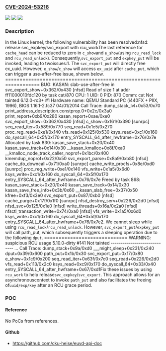 ### [CVE-2024-53216](https://cve.mitre.org/cgi-bin/cvename.cgi?name=CVE-2024-53216)
![](https://img.shields.io/static/v1?label=Product&message=Linux&color=blue)
![](https://img.shields.io/static/v1?label=Version&message=9ceddd9da13434a5906255c0fc528c385aded283%3C%20bd8524148dd8c123334b066faa90590ba2ef8e6f%20&color=brighgreen)
![](https://img.shields.io/static/v1?label=Vulnerability&message=n%2Fa&color=brighgreen)

### Description

In the Linux kernel, the following vulnerability has been resolved:nfsd: release svc_expkey/svc_export with rcu_workThe last reference for `cache_head` can be reduced to zero in `c_show`and `e_show`(using `rcu_read_lock` and `rcu_read_unlock`). Consequently,`svc_export_put` and `expkey_put` will be invoked, leading to twoissues:1. The `svc_export_put` will directly free ex_uuid. However,   `e_show`/`c_show` will access `ex_uuid` after `cache_put`, which can   trigger a use-after-free issue, shown below.   ==================================================================   BUG: KASAN: slab-use-after-free in svc_export_show+0x362/0x430 [nfsd]   Read of size 1 at addr ff11000010fdc120 by task cat/870   CPU: 1 UID: 0 PID: 870 Comm: cat Not tainted 6.12.0-rc3+ #1   Hardware name: QEMU Standard PC (i440FX + PIIX, 1996), BIOS   1.16.1-2.fc37 04/01/2014   Call Trace:    <TASK>    dump_stack_lvl+0x53/0x70    print_address_description.constprop.0+0x2c/0x3a0    print_report+0xb9/0x280    kasan_report+0xae/0xe0    svc_export_show+0x362/0x430 [nfsd]    c_show+0x161/0x390 [sunrpc]    seq_read_iter+0x589/0x770    seq_read+0x1e5/0x270    proc_reg_read+0xe1/0x140    vfs_read+0x125/0x530    ksys_read+0xc1/0x160    do_syscall_64+0x5f/0x170    entry_SYSCALL_64_after_hwframe+0x76/0x7e   Allocated by task 830:    kasan_save_stack+0x20/0x40    kasan_save_track+0x14/0x30    __kasan_kmalloc+0x8f/0xa0    __kmalloc_node_track_caller_noprof+0x1bc/0x400    kmemdup_noprof+0x22/0x50    svc_export_parse+0x8a9/0xb80 [nfsd]    cache_do_downcall+0x71/0xa0 [sunrpc]    cache_write_procfs+0x8e/0xd0 [sunrpc]    proc_reg_write+0xe1/0x140    vfs_write+0x1a5/0x6d0    ksys_write+0xc1/0x160    do_syscall_64+0x5f/0x170    entry_SYSCALL_64_after_hwframe+0x76/0x7e   Freed by task 868:    kasan_save_stack+0x20/0x40    kasan_save_track+0x14/0x30    kasan_save_free_info+0x3b/0x60    __kasan_slab_free+0x37/0x50    kfree+0xf3/0x3e0    svc_export_put+0x87/0xb0 [nfsd]    cache_purge+0x17f/0x1f0 [sunrpc]    nfsd_destroy_serv+0x226/0x2d0 [nfsd]    nfsd_svc+0x125/0x1e0 [nfsd]    write_threads+0x16a/0x2a0 [nfsd]    nfsctl_transaction_write+0x74/0xa0 [nfsd]    vfs_write+0x1a5/0x6d0    ksys_write+0xc1/0x160    do_syscall_64+0x5f/0x170    entry_SYSCALL_64_after_hwframe+0x76/0x7e2. We cannot sleep while using `rcu_read_lock`/`rcu_read_unlock`.   However, `svc_export_put`/`expkey_put` will call path_put, which   subsequently triggers a sleeping operation due to the following   `dput`.   =============================   WARNING: suspicious RCU usage   5.10.0-dirty #141 Not tainted   -----------------------------   ...   Call Trace:   dump_stack+0x9a/0xd0   ___might_sleep+0x231/0x240   dput+0x39/0x600   path_put+0x1b/0x30   svc_export_put+0x17/0x80   e_show+0x1c9/0x200   seq_read_iter+0x63f/0x7c0   seq_read+0x226/0x2d0   vfs_read+0x113/0x2c0   ksys_read+0xc9/0x170   do_syscall_64+0x33/0x40   entry_SYSCALL_64_after_hwframe+0x67/0xd1Fix these issues by using `rcu_work` to help release`svc_expkey`/`svc_export`. This approach allows for an asynchronouscontext to invoke `path_put` and also facilitates the freeing of`uuid/exp/key` after an RCU grace period.

### POC

#### Reference
No PoCs from references.

#### Github
- https://github.com/cku-heise/euvd-api-doc


